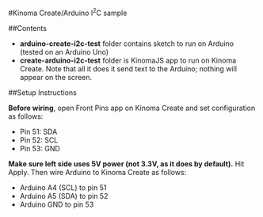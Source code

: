 #Kinoma Create/Arduino I<sup>2</sup>C sample

##Contents

- **arduino-create-i2c-test** folder contains sketch to run on Arduino (tested on an Arduino Uno)
- **create-arduino-i2c-test** folder is KinomaJS app to run on Kinoma Create. Note that all it does it send text to the Arduino; nothing will appear on the screen.


##Setup Instructions

**Before wiring**, open Front Pins app on Kinoma Create and set configuration as follows:

- Pin 51: SDA
- Pin 52: SCL
- Pin 53: GND

**Make sure left side uses 5V power (not 3.3V, as it does by default).** Hit Apply. Then wire Arduino to Kinoma Create as follows:

- Arduino A4 (SCL) to pin 51
- Arduino A5 (SDA) to pin 52
- Arduino GND to pin 53
